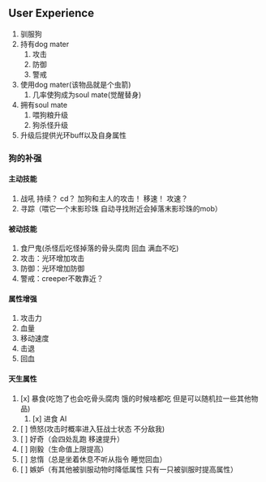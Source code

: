 ## User Experience

1. 驯服狗
2. 持有dog mater
   1. 攻击
   2. 防御
   3. 警戒
3. 使用dog mater(该物品就是个虫箭)
   1. 几率使狗成为soul mate(觉醒替身)
4. 拥有soul mate
   1. 喂狗粮升级 
   2. 狗杀怪升级
5. 升级后提供光环buff以及自身属性 

### 狗的补强

#### 主动技能
1. 战吼 持续？ cd？ 加狗和主人的攻击！ 移速！ 攻速？ 
2. 寻踪（喂它一个末影珍珠 自动寻找附近会掉落末影珍珠的mob）

#### 被动技能

1. 食尸鬼(杀怪后吃怪掉落的骨头腐肉 回血 满血不吃)
2. 攻击：光环增加攻击
3. 防御：光环增加防御
4. 警戒：creeper不敢靠近？

#### 属性增强

1. 攻击力
2. 血量
3. 移动速度
4. 击退
5. 回血

#### 天生属性
1. [x] 暴食(吃饱了也会吃骨头腐肉   饿的时候啥都吃 但是可以随机拉一些其他物品)
   1. [x] 进食 AI
2. [ ] 愤怒(攻击时概率进入狂战士状态 不分敌我)
3. [ ] 好奇（会四处乱跑 移速提升）
4. [ ] 刚毅（生命值上限提高）
5. [ ] 怠惰（总是坐着休息不听从指令 睡觉回血）
6. [ ] 嫉妒（有其他被驯服动物时降低属性 只有一只被驯服时提高属性）


